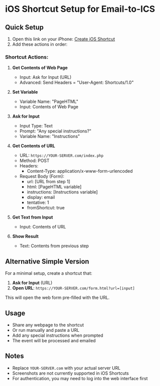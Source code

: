 # iOS Shortcut Setup for Email-to-ICS

## Quick Setup

1. Open this link on your iPhone: [Create iOS Shortcut](shortcuts://create-shortcut)
2. Add these actions in order:

### Shortcut Actions:

1. **Get Contents of Web Page**
   - Input: Ask for Input (URL)
   - Advanced: Send Headers = "User-Agent: Shortcuts/1.0"

2. **Set Variable**
   - Variable Name: "PageHTML"
   - Input: Contents of Web Page

3. **Ask for Input**
   - Input Type: Text
   - Prompt: "Any special instructions?"
   - Variable Name: "Instructions"

4. **Get Contents of URL**
   - URL: `https://YOUR-SERVER.com/index.php`
   - Method: POST
   - Headers:
     - Content-Type: application/x-www-form-urlencoded
   - Request Body (Form):
     - url: [URL from step 1]
     - html: [PageHTML variable]
     - instructions: [Instructions variable]
     - display: email
     - tentative: 1
     - fromShortcut: true

5. **Get Text from Input**
   - Input: Contents of URL

6. **Show Result**
   - Text: Contents from previous step

## Alternative Simple Version

For a minimal setup, create a shortcut that:

1. **Ask for Input** (URL)
2. **Open URL**: `https://YOUR-SERVER.com/form.html?url=[input]`

This will open the web form pre-filled with the URL.

## Usage

- Share any webpage to the shortcut
- Or run manually and paste a URL
- Add any special instructions when prompted
- The event will be processed and emailed

## Notes

- Replace `YOUR-SERVER.com` with your actual server URL
- Screenshots are not currently supported in iOS Shortcuts
- For authentication, you may need to log into the web interface first
